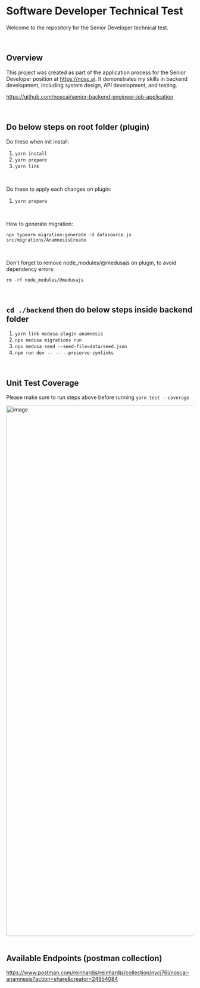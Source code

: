 # Software Developer Technical Test

Welcome to the repository for the Senior Developer technical test.

<br>

## Overview
This project was created as part of the application process for the Senior Developer position at https://nosc.ai. 
It demonstrates my skills in backend development, including system design, API development, and testing.

https://github.com/noscai/senior-backend-engineer-job-application

<br>

## Do below steps on root folder (plugin)
Do these when init install:
1. `yarn install`
2. `yarn prepare`
3. `yarn link`

<br>

Do these to apply each changes on plugin:
1. `yarn prepare`

<br>

How to generate migration:

```
npx typeorm migration:generate -d datasource.js src/migrations/AnamnesisCreate
```
<br>

Don't forget to remove node_modules/@medusajs on plugin, to avoid dependency errors:

```
rm -rf node_modules/@medusajs
```

<br>

## `cd ./backend` then do below steps inside backend folder
1. `yarn link medusa-plugin-anamnesis`
2. `npx medusa migrations run`
3. `npx medusa seed --seed-file=data/seed.json`
4. `npm run dev -- -- --preserve-symlinks`

<br>

## Unit Test Coverage
Please make sure to run steps above before running `yarn test --coverage`

<img width="1419" alt="image" src="https://github.com/user-attachments/assets/7826a9aa-f6c6-46ad-8e88-d6dabdd4ebef">


<br>
<br>

## Available Endpoints (postman collection)
<a href="https://www.postman.com/reinhardjs/reinhardjs/collection/nycj76l/noscai-anamnesis?action=share&creator=24954084" target="_blank">https://www.postman.com/reinhardjs/reinhardjs/collection/nycj76l/noscai-anamnesis?action=share&creator=24954084</a>
